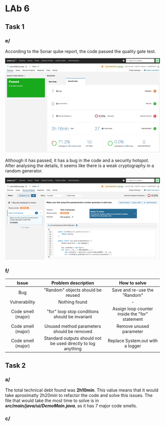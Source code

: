 # LAb 6

## Task 1

### e/

According to the Sonar qube report, the code passed the quality gate test. 

![](img/sonar.png)

Although it has passed, it has a bug in the code and a security hotspot. After analysing the details, it seems like there is a weak cryptography in a random generator. 

![](img/security.png)

### f/

| **Issue**          | **Problem description**                        | **How to solve**                               |
|:------------------:|:----------------------------------------------:|:----------------------------------------------:|
| Bug                | "Random" objects should be reused              | Save and re-use the "Random"                   |
| Vulnerability      | Nothing found                                  | -                                              |
| Code smell (major) | "for" loop stop conditions should be invariant | Assign loop counter inside the "for" statement |
| Code smell (major) | Unused method parameters should be removed     | Remove unused parameter                        |
| Code smell (major) | Standard outputs should not be used directly to log anything | Replace System.out with a logger |


## Task 2

### a/

The total technical debt found was **2h10min**. This value means that it would take aproximatly 2h20min to refactor the code and solve this issues. The file that would take the most time to solve is in ***src/main/java/ui/DemoMain.java***, as it has 7 major code smells.

### c/

